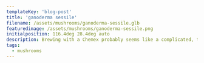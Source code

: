 ```yaml
---
templateKey: 'blog-post'
title: 'ganoderma sessile'
filename: /assets/mushrooms/ganoderma-sessile.glb
featuredimage: /assets/mushrooms/ganoderma-sessile.png
initialposition: 116.4deg 28.4deg auto
description: Brewing with a Chemex probably seems like a complicated, time-consuming ordeal, but once you get used to the process, it becomes a soothing ritual that's worth the effort every time.
tags:
  - mushrooms
---
```

